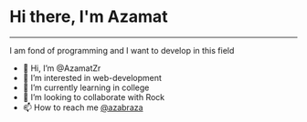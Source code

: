 # Hi there, I'm Azamat 
---
I am fond of programming and I want to develop in this field
- 👋 Hi, I’m @AzamatZr
- 👀 I’m interested in web-development
- 🌱 I’m currently learning in college
- 💞️ I’m looking to collaborate with Rock
- 📫 How to reach me [@azabraza](https://t.me/azabraza) 
